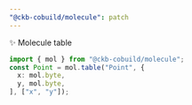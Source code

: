 ```yaml
---
"@ckb-cobuild/molecule": patch
---
```


:sparkles: Molecule table

```ts
import { mol } from "@ckb-cobuild/molecule";
const Point = mol.table("Point", {
  x: mol.byte,
  y, mol.byte,
], ["x", "y"]);
```
